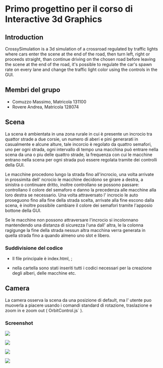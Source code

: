 # Primo progettino per il corso di Interactive 3d Graphics

## Introduction

CrossySimulation is a 3d simulation of a crossroad regulated by traffic lights where cars enter the scene at the end of the road, then turn left, right or proceeds straight, than continue driving on the chosen road before leaving the scene at the end of the road, it's possible to regulate the car's spawn rate on every lane and change the traffic light color using the controls in the GUI.

## Membri del grupo

- Comuzzo Massimo, Matricola 131100
- Rovere Andrea, Matricola 128074

## Scena

La scena è ambientata in una zona rurale in cui è presente un incrocio tra quattor strade a due corsie, un numero di aberi e pini generarati in casualmente e alcune alture, tale incorcio è regolato da quattro semafori, uno per ogni strada, ogni intervallo di tempo una macchina può entrare nella scena da una o piu delle quattro strade, la frequenza con cui le macchine entrano nella scena per ogni strada può essere regolata tramite dei controlli della GUI.

 Le macchine procedono lungo la strada fino all'incrocio, una volta arrivate in prossimita dell' ncrocio le macchine decidono se girare a destra, a sinistra o continuare dritto, inoltre controllano se possono passare: controllano il colore del semaforo e danno la precedenza alle macchine alla loro destra se necessario. Una volta attraversato l' incrocio le auto proseguono fino alla fine della strada scelta, arrivate alla fine escono dalla scena, è inoltre possibile cambiare il colore dei semafori tramite l'apposio bottone della GUI.

Se le macchine non possono attraversare l'incrocio si incolonnano mantendendo una distanza di sicurezza l'una dall' altra, le la colonna ragigunge la fine della strada nessun altra macchina verra generata in quella strada fino a quando almeno uno slot e libero.



### Suddivisione del codice 

- Il file principale è index.html, ;

- nella cartella  sono stati inseriti tutti i codici necessari per la creazione degli alberi, delle macchine etc.

  

## Camera

La camera osserva la scena da una posizione di default, ma l' utente puo muoverla a piacere usando i comandi standard di rotazione, traslazione e zoom in e zoom out ( OrbitControl.js` ).

### Screenshot

![](C:\xampp\htdocs\cubes-2019-comuzzo-rovere\screenshot\sopra.PNG)



![](C:\xampp\htdocs\cubes-2019-comuzzo-rovere\screenshot\turning.PNG)





![](C:\xampp\htdocs\cubes-2019-comuzzo-rovere\screenshot\multiple.PNG)













![](C:\xampp\htdocs\cubes-2019-comuzzo-rovere\screenshot\full.PNG)





